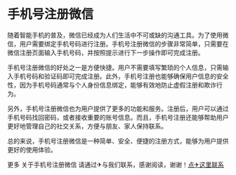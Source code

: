 # 手机号注册微信

随着智能手机的普及，微信已经成为人们生活中不可或缺的沟通工具。为了使用微信，用户需要绑定手机号码进行注册。手机号注册微信的步骤非常简单，只需要在微信注册页面输入手机号码，并按照提示进行下一步操作即可完成注册。

手机号注册微信的好处之一是方便快捷。用户不需要填写繁琐的个人信息，只需输入手机号码和验证码即可完成注册。此外，手机号注册也能够确保用户信息的安全性，因为手机号码通常与个人身份信息绑定，能够有效地防止虚假注册和欺诈行为。

另外，手机号注册微信也为用户提供了更多的功能和服务。注册后，用户可以通过手机号码找回密码，或者接收重要的账号信息。而且，手机号注册还能够帮助用户更好地管理自己的社交关系，方便与朋友、家人保持联系。

总的来说，手机号注册微信是一种简单、安全、便捷的注册方式，能够为用户提供更好的使用体验。

更多 关于手机号注册微信 请通过✈与我们联系，感谢阅读，谢谢！[点✈这里联系](https://a.k02.cc)